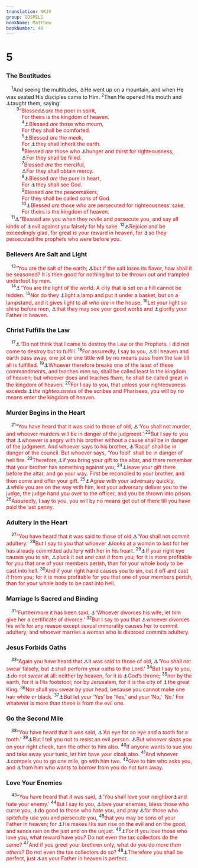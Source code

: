 ```yaml
---
translation: NKJV
group: GOSPELS
bookName: Matthew 
bookNumber: 40
---
```


<div class="title"><h1>5</h1><h3>The Beatitudes</h3></div>
<span class="verse mat_5_1"> <sup>1</sup>And seeing the multitudes, <a data-toggle="tooltip" data-placement="bottom" title="Matt. 14:23; 15:29; 17:1; Mark 3:13; Luke 6:17; 9:28; John 6:3, 15">⚓</a>He went up on a mountain, and when He was seated His disciples came to Him. </span>
<span class="verse mat_5_2"><sup>2</sup>Then He opened His mouth and <a data-toggle="tooltip" data-placement="bottom" title="(Matt. 7:29); Mark 10:1; 12:35; John 8:2">⚓</a>taught them, saying:<br/></span>
<span class="verse mat_5_3">  <sup>3</sup><font color="red">“Blessed</font><a data-toggle="tooltip" data-placement="bottom" title="Prov. 16:19; Is. 66:2; Luke 6:20–23">⚓</a><font color="red"><i>are</i> the poor in spirit,</font><br/>   <font color="red">For theirs is the kingdom of heaven.</font><br/></span>
<span class="verse mat_5_4">   <sup>4</sup><a data-toggle="tooltip" data-placement="bottom" title="Is. 61:2, 3; Luke 6:21; (John 16:20); Acts 16:34; (2 Cor. 1:7); Rev. 21:4">⚓</a><font color="red">Blessed <i>are</i> those who mourn,</font><br/>   <font color="red">For they shall be comforted.</font><br/></span>
<span class="verse mat_5_5">   <sup>5</sup><a data-toggle="tooltip" data-placement="bottom" title="Ps. 37:11; Is. 29:19">⚓</a><font color="red">Blessed <i>are</i> the meek,</font><br/>   <font color="red">For </font><a data-toggle="tooltip" data-placement="bottom" title="(Rom. 4:13)">⚓</a><font color="red">they shall inherit the earth.</font><br/></span>
<span class="verse mat_5_6">   <sup>6</sup><font color="red">Blessed <i>are</i> those who </font><a data-toggle="tooltip" data-placement="bottom" title="Luke 1:53; Acts 2:4">⚓</a><font color="red">hunger and thirst for righteousness,</font><br/>   <a data-toggle="tooltip" data-placement="bottom" title="(Is. 55:1; 65:13; John 4:14; 6:48; 7:37)">⚓</a><font color="red">For they shall be filled.</font><br/></span>
<span class="verse mat_5_7">   <sup>7</sup><font color="red">Blessed <i>are</i> the merciful,</font><br/>   <a data-toggle="tooltip" data-placement="bottom" title="Ps. 41:1; Mark 11:25">⚓</a><font color="red">For they shall obtain mercy.</font><br/></span>
<span class="verse mat_5_8">   <sup>8</sup><a data-toggle="tooltip" data-placement="bottom" title="Ps. 15:2; 24:4; Heb. 12:14">⚓</a><font color="red">Blessed <i>are</i> the pure in heart,</font><br/>   <font color="red">For </font><a data-toggle="tooltip" data-placement="bottom" title="Acts 7:55, 56; 1 Cor. 13:12">⚓</a><font color="red">they shall see God.</font><br/></span>
<span class="verse mat_5_9">   <sup>9</sup><font color="red">Blessed <i>are</i> the peacemakers,</font><br/>   <font color="red">For they shall be called sons of God.</font><br/></span>
<span class="verse mat_5_10">   <sup>10</sup><a data-toggle="tooltip" data-placement="bottom" title="(2 Cor. 4:17); 1 Pet. 3:14">⚓</a><font color="red">Blessed <i>are</i> those who are persecuted for righteousness’ sake,</font><br/>   <font color="red">For theirs is the kingdom of heaven.</font><br/></span>
<span class="verse mat_5_11"> <sup>11</sup><a data-toggle="tooltip" data-placement="bottom" title="Luke 6:22">⚓</a><font color="red">“Blessed are you when they revile and persecute you, and say all kinds of </font><a data-toggle="tooltip" data-placement="bottom" title="1 Pet. 4:14">⚓</a><font color="red">evil against you falsely for My sake.</font></span>
<span class="verse mat_5_12"><sup>12</sup><a data-toggle="tooltip" data-placement="bottom" title="Luke 6:23; Acts 5:41; 1 Pet. 4:13, 14">⚓</a><font color="red">Rejoice and be exceedingly glad, for great <i>is</i> your reward in heaven, for </font><a data-toggle="tooltip" data-placement="bottom" title="2 Chr. 36:16; Neh. 9:26; Matt. 23:37; Acts 7:52; 1 Thess. 2:15; Heb. 11:35–37; James 5:10">⚓</a><font color="red">so they persecuted the prophets who were before you.</font><br/></span>
<div class="title"><h3>Believers Are Salt and Light</h3></div>
<span class="verse mat_5_13"> <sup>13</sup><font color="red">“You are the salt of the earth; </font><a data-toggle="tooltip" data-placement="bottom" title="Mark 9:50; Luke 14:34">⚓</a><font color="red">but if the salt loses its flavor, how shall it be seasoned? It is then good for nothing but to be thrown out and trampled underfoot by men.</font><br/></span>
<span class="verse mat_5_14"> <sup>14</sup><a data-toggle="tooltip" data-placement="bottom" title="(Prov. 4:18; John 8:12); Phil. 2:15">⚓</a><font color="red">“You are the light of the world. A city that is set on a hill cannot be hidden.</font></span>
<span class="verse mat_5_15"><sup>15</sup><font color="red">Nor do they </font><a data-toggle="tooltip" data-placement="bottom" title="Mark 4:21; Luke 8:16; Phil. 2:15">⚓</a><font color="red">light a lamp and put it under a basket, but on a lampstand, and it gives light to all <i>who are</i> in the house.</font></span>
<span class="verse mat_5_16"><sup>16</sup><font color="red">Let your light so shine before men, </font><a data-toggle="tooltip" data-placement="bottom" title="1 Pet. 2:12">⚓</a><font color="red">that they may see your good works and </font><a data-toggle="tooltip" data-placement="bottom" title="(John 15:8); 1 Cor. 14:25">⚓</a><font color="red">glorify your Father in heaven.</font><br/></span>
<div class="title"><h3>Christ Fulfills the Law</h3></div>
<span class="verse mat_5_17"> <sup>17</sup><a data-toggle="tooltip" data-placement="bottom" title="Rom. 10:4">⚓</a><font color="red">“Do not think that I came to destroy the Law or the Prophets. I did not come to destroy but to fulfill.</font></span>
<span class="verse mat_5_18"><sup>18</sup><font color="red">For assuredly, I say to you, </font><a data-toggle="tooltip" data-placement="bottom" title="Matt. 24:35; Luke 16:17">⚓</a><font color="red">till heaven and earth pass away, one jot or one tittle will by no means pass from the law till all is fulfilled.</font></span>
<span class="verse mat_5_19"><sup>19</sup><a data-toggle="tooltip" data-placement="bottom" title="(James 2:10)">⚓</a><font color="red">Whoever therefore breaks one of the least of these commandments, and teaches men so, shall be called least in the kingdom of heaven; but whoever does and teaches <i>them,</i> he shall be called great in the kingdom of heaven.</font></span>
<span class="verse mat_5_20"><sup>20</sup><font color="red">For I say to you, that unless your righteousness exceeds </font><a data-toggle="tooltip" data-placement="bottom" title="(Rom. 10:3)">⚓</a><font color="red"><i>the righteousness</i> of the scribes and Pharisees, you will by no means enter the kingdom of heaven.</font><br/></span>
<div class="title"><h3>Murder Begins in the Heart</h3></div>
<span class="verse mat_5_21"> <sup>21</sup><font color="red">“You have heard that it was said to those of old, </font><a data-toggle="tooltip" data-placement="bottom" title="Ex. 20:13; Deut. 5:17">⚓</a><font color="red">‘You shall not murder, and whoever murders will be in danger of the judgment.’</font></span>
<span class="verse mat_5_22"><sup>22</sup><font color="red">But I say to you that </font><a data-toggle="tooltip" data-placement="bottom" title="(1 John 3:15)">⚓</a><font color="red">whoever is angry with his brother without a cause shall be in danger of the judgment. And whoever says to his brother, </font><a data-toggle="tooltip" data-placement="bottom" title="(James 2:20; 3:6)">⚓</a><font color="red">‘Raca!’ shall be in danger of the council. But whoever says, ‘You fool!’ shall be in danger of hell fire.</font></span>
<span class="verse mat_5_23"><sup>23</sup><font color="red">Therefore </font><a data-toggle="tooltip" data-placement="bottom" title="Matt. 8:4">⚓</a><font color="red">if you bring your gift to the altar, and there remember that your brother has something against you,</font></span>
<span class="verse mat_5_24"><sup>24</sup><a data-toggle="tooltip" data-placement="bottom" title="(Job 42:8; 1 Tim. 2:8; 1 Pet. 3:7)">⚓</a><font color="red">leave your gift there before the altar, and go your way. First be reconciled to your brother, and then come and offer your gift.</font></span>
<span class="verse mat_5_25"><sup>25</sup><a data-toggle="tooltip" data-placement="bottom" title="(Prov. 25:8); Luke 12:58, 59">⚓</a><font color="red">Agree with your adversary quickly, </font><a data-toggle="tooltip" data-placement="bottom" title="(Ps. 32:6; Is. 55:6)">⚓</a><font color="red">while you are on the way with him, lest your adversary deliver you to the judge, the judge hand you over to the officer, and you be thrown into prison.</font></span>
<span class="verse mat_5_26"><sup>26</sup><font color="red">Assuredly, I say to you, you will by no means get out of there till you have paid the last penny.</font><br/></span>
<div class="title"><h3>Adultery in the Heart</h3></div>
<span class="verse mat_5_27"> <sup>27</sup><font color="red">“You have heard that it was said to those of old,</font><a data-toggle="tooltip" data-placement="bottom" title="Ex. 20:14; Deut. 5:18">⚓</a><font color="red">‘You shall not commit adultery.’</font></span>
<span class="verse mat_5_28"><sup>28</sup><font color="red">But I say to you that whoever </font><a data-toggle="tooltip" data-placement="bottom" title="2 Sam. 11:2–5; Job 31:1; Prov. 6:25; (Matt. 15:19; James 1:14, 15)">⚓</a><font color="red">looks at a woman to lust for her has already committed adultery with her in his heart.</font></span>
<span class="verse mat_5_29"><sup>29</sup><a data-toggle="tooltip" data-placement="bottom" title="Mark 9:43">⚓</a><font color="red">If your right eye causes you to sin, </font><a data-toggle="tooltip" data-placement="bottom" title="(Col. 3:5)">⚓</a><font color="red">pluck it out and cast <i>it</i> from you; for it is more profitable for you that one of your members perish, than for your whole body to be cast into hell.</font></span>
<span class="verse mat_5_30"><sup>30</sup><font color="red">And if your right hand causes you to sin, cut it off and cast <i>it</i> from you; for it is more profitable for you that one of your members perish, than for your whole body to be cast into hell.</font><br/></span>
<div class="title"><h3>Marriage Is Sacred and Binding</h3></div>
<span class="verse mat_5_31"> <sup>31</sup><font color="red">“Furthermore it has been said, </font><a data-toggle="tooltip" data-placement="bottom" title="Deut. 24:1; (Jer. 3:1); Mark 10:2">⚓</a><font color="red">‘Whoever divorces his wife, let him give her a certificate of divorce.’</font></span>
<span class="verse mat_5_32"><sup>32</sup><font color="red">But I say to you that </font><a data-toggle="tooltip" data-placement="bottom" title="(Matt. 19:9; Mark 10:11; Luke 16:18; Rom. 7:3); 1 Cor. 7:11">⚓</a><font color="red">whoever divorces his wife for any reason except sexual immorality causes her to commit adultery; and whoever marries a woman who is divorced commits adultery.</font><br/></span>
<div class="title"><h3>Jesus Forbids Oaths</h3></div>
<span class="verse mat_5_33"> <sup>33</sup><font color="red">“Again you have heard that </font><a data-toggle="tooltip" data-placement="bottom" title="Matt. 23:16">⚓</a><font color="red">it was said to those of old, </font><a data-toggle="tooltip" data-placement="bottom" title="(Ex. 20:7); Lev. 19:12; Num. 30:2">⚓</a><font color="red">‘You shall not swear falsely, but </font><a data-toggle="tooltip" data-placement="bottom" title="Deut. 23:23">⚓</a><font color="red">shall perform your oaths to the Lord.’</font></span>
<span class="verse mat_5_34"><sup>34</sup><font color="red">But I say to you, </font><a data-toggle="tooltip" data-placement="bottom" title="Matt. 23:16; James 5:12">⚓</a><font color="red">do not swear at all: neither by heaven, for it is </font><a data-toggle="tooltip" data-placement="bottom" title="Is. 66:1">⚓</a><font color="red">God’s throne;</font></span>
<span class="verse mat_5_35"><sup>35</sup><font color="red">nor by the earth, for it is His footstool; nor by Jerusalem, for it is the city of </font><a data-toggle="tooltip" data-placement="bottom" title="Ps. 48:2; (Matt. 5:2, 19; 6:10)">⚓</a><font color="red">the great King.</font></span>
<span class="verse mat_5_36"><sup>36</sup><font color="red">Nor shall you swear by your head, because you cannot make one hair white or black.</font></span>
<span class="verse mat_5_37"><sup>37</sup><a data-toggle="tooltip" data-placement="bottom" title="(Col. 4:6); James 5:12">⚓</a><font color="red">But let your ‘Yes’ be ‘Yes,’ and your ‘No,’ ‘No.’ For whatever is more than these is from the evil one.</font><br/></span>
<div class="title"><h3>Go the Second Mile</h3></div>
<span class="verse mat_5_38"> <sup>38</sup><font color="red">“You have heard that it was said, </font><a data-toggle="tooltip" data-placement="bottom" title="Ex. 21:24; Lev. 24:20; Deut. 19:21">⚓</a><font color="red">‘An eye for an eye and a tooth for a tooth.’</font></span>
<span class="verse mat_5_39"><sup>39</sup><a data-toggle="tooltip" data-placement="bottom" title="(Prov. 20:22); Luke 6:29; (Rom. 12:17; 1 Cor. 6:7; 1 Pet. 3:9)">⚓</a><font color="red">But I tell you not to resist an evil person. </font><a data-toggle="tooltip" data-placement="bottom" title="Is. 50:6; Lam. 3:30">⚓</a><font color="red">But whoever slaps you on your right cheek, turn the other to him also.</font></span>
<span class="verse mat_5_40"><sup>40</sup><font color="red">If anyone wants to sue you and take away your tunic, let him have <i>your</i> cloak also.</font></span>
<span class="verse mat_5_41"><sup>41</sup><font color="red">And whoever </font><a data-toggle="tooltip" data-placement="bottom" title="Matt. 27:32">⚓</a><font color="red">compels you to go one mile, go with him two.</font></span>
<span class="verse mat_5_42"><sup>42</sup><font color="red">Give to him who asks you, and </font><a data-toggle="tooltip" data-placement="bottom" title="Deut. 15:7–11; Luke 6:30–34; 1 Tim. 6:18">⚓</a><font color="red">from him who wants to borrow from you do not turn away.</font><br/></span>
<div class="title"><h3>Love Your Enemies</h3></div>
<span class="verse mat_5_43"> <sup>43</sup><font color="red">“You have heard that it was said, </font><a data-toggle="tooltip" data-placement="bottom" title="Lev. 19:18">⚓</a><font color="red">‘You shall love your neighbor</font><a data-toggle="tooltip" data-placement="bottom" title="Deut. 23:3–6; Ps. 41:10">⚓</a><font color="red">and hate your enemy.’</font></span>
<span class="verse mat_5_44"><sup>44</sup><font color="red">But I say to you, </font><a data-toggle="tooltip" data-placement="bottom" title="Luke 6:27; Rom. 12:14">⚓</a><font color="red">love your enemies, bless those who curse you, </font><a data-toggle="tooltip" data-placement="bottom" title="(Rom. 12:20)">⚓</a><font color="red">do good to those who hate you, and pray </font><a data-toggle="tooltip" data-placement="bottom" title="Luke 23:34; Acts 7:60; 1 Cor. 4:12; 1 Pet. 2:23">⚓</a><font color="red">for those who spitefully use you and persecute you,</font></span>
<span class="verse mat_5_45"><sup>45</sup><font color="red">that you may be sons of your Father in heaven; for </font><a data-toggle="tooltip" data-placement="bottom" title="Job 25:3; Ps. 65:9–13; Luke 12:16, 17; Acts 14:17">⚓</a><font color="red">He makes His sun rise on the evil and on the good, and sends rain on the just and on the unjust.</font></span>
<span class="verse mat_5_46"><sup>46</sup><a data-toggle="tooltip" data-placement="bottom" title="Luke 6:32">⚓</a><font color="red">For if you love those who love you, what reward have you? Do not even the tax collectors do the same?</font></span>
<span class="verse mat_5_47"><sup>47</sup><font color="red">And if you greet your brethren only, what do you do more <i>than others?</i> Do not even the tax collectors do so?</font></span>
<span class="verse mat_5_48"><sup>48</sup><a data-toggle="tooltip" data-placement="bottom" title="Gen. 17:1; Lev. 11:44; 19:2; Luke 6:36; (Col. 1:28; 4:12); James 1:4; 1 Pet. 1:15">⚓</a><font color="red">Therefore you shall be perfect, just </font><a data-toggle="tooltip" data-placement="bottom" title="Eph. 5:1">⚓</a><font color="red">as your Father in heaven is perfect.</font><br/></span>
